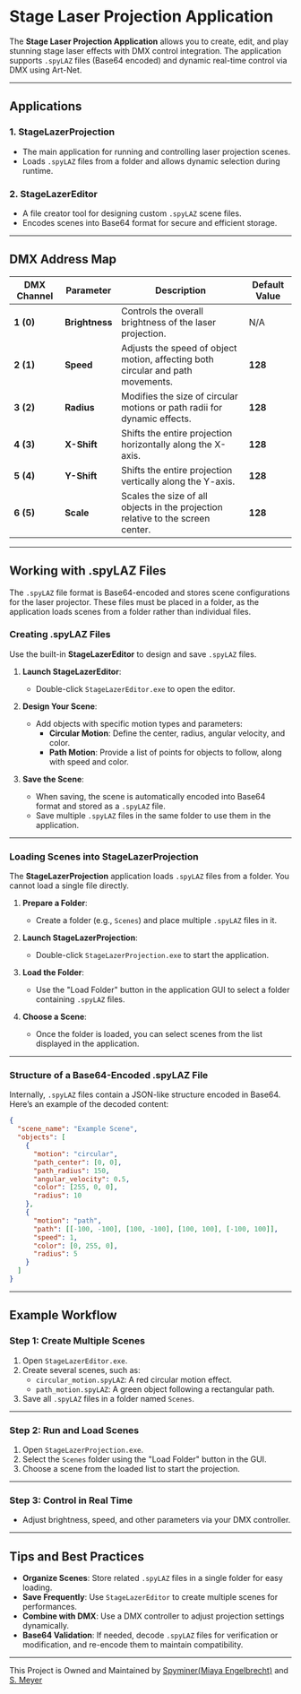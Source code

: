 # **Stage Laser Projection Application**

The **Stage Laser Projection Application** allows you to create, edit, and play stunning stage laser effects with DMX control integration. The application supports `.spyLAZ` files (Base64 encoded) and dynamic real-time control via DMX using Art-Net.

---

## **Applications**

### **1. StageLazerProjection**
- The main application for running and controlling laser projection scenes.
- Loads `.spyLAZ` files from a folder and allows dynamic selection during runtime.

### **2. StageLazerEditor**
- A file creator tool for designing custom `.spyLAZ` scene files.
- Encodes scenes into Base64 format for secure and efficient storage.

---

## **DMX Address Map**

| **DMX Channel** | **Parameter**           | **Description**                                                                 | **Default Value** |
|------------------|------------------------|---------------------------------------------------------------------------------|-------------------|
| **1 (0)**        | **Brightness**         | Controls the overall brightness of the laser projection.                        | N/A               |
| **2 (1)**        | **Speed**              | Adjusts the speed of object motion, affecting both circular and path movements. | **128**           |
| **3 (2)**        | **Radius**             | Modifies the size of circular motions or path radii for dynamic effects.        | **128**           |
| **4 (3)**        | **X-Shift**            | Shifts the entire projection horizontally along the X-axis.                     | **128**           |
| **5 (4)**        | **Y-Shift**            | Shifts the entire projection vertically along the Y-axis.                       | **128**           |
| **6 (5)**        | **Scale**              | Scales the size of all objects in the projection relative to the screen center. | **128**           |

---

## **Working with .spyLAZ Files**

The `.spyLAZ` file format is Base64-encoded and stores scene configurations for the laser projector. These files must be placed in a folder, as the application loads scenes from a folder rather than individual files.

### **Creating .spyLAZ Files**

Use the built-in **StageLazerEditor** to design and save `.spyLAZ` files.

1. **Launch StageLazerEditor**:
   - Double-click `StageLazerEditor.exe` to open the editor.

2. **Design Your Scene**:
   - Add objects with specific motion types and parameters:
     - **Circular Motion**: Define the center, radius, angular velocity, and color.
     - **Path Motion**: Provide a list of points for objects to follow, along with speed and color.

3. **Save the Scene**:
   - When saving, the scene is automatically encoded into Base64 format and stored as a `.spyLAZ` file.
   - Save multiple `.spyLAZ` files in the same folder to use them in the application.

---

### **Loading Scenes into StageLazerProjection**

The **StageLazerProjection** application loads `.spyLAZ` files from a folder. You cannot load a single file directly.

1. **Prepare a Folder**:
   - Create a folder (e.g., `Scenes`) and place multiple `.spyLAZ` files in it.

2. **Launch StageLazerProjection**:
   - Double-click `StageLazerProjection.exe` to start the application.

3. **Load the Folder**:
   - Use the "Load Folder" button in the application GUI to select a folder containing `.spyLAZ` files.

4. **Choose a Scene**:
   - Once the folder is loaded, you can select scenes from the list displayed in the application.

---

### **Structure of a Base64-Encoded .spyLAZ File**

Internally, `.spyLAZ` files contain a JSON-like structure encoded in Base64. Here’s an example of the decoded content:

```json
{
  "scene_name": "Example Scene",
  "objects": [
    {
      "motion": "circular",
      "path_center": [0, 0],
      "path_radius": 150,
      "angular_velocity": 0.5,
      "color": [255, 0, 0],
      "radius": 10
    },
    {
      "motion": "path",
      "path": [[-100, -100], [100, -100], [100, 100], [-100, 100]],
      "speed": 1,
      "color": [0, 255, 0],
      "radius": 5
    }
  ]
}
```

---

## **Example Workflow**

### **Step 1: Create Multiple Scenes**
1. Open `StageLazerEditor.exe`.
2. Create several scenes, such as:
   - `circular_motion.spyLAZ`: A red circular motion effect.
   - `path_motion.spyLAZ`: A green object following a rectangular path.
3. Save all `.spyLAZ` files in a folder named `Scenes`.

---

### **Step 2: Run and Load Scenes**
1. Open `StageLazerProjection.exe`.
2. Select the `Scenes` folder using the "Load Folder" button in the GUI.
3. Choose a scene from the loaded list to start the projection.

---

### **Step 3: Control in Real Time**
- Adjust brightness, speed, and other parameters via your DMX controller.

---

## **Tips and Best Practices**
- **Organize Scenes**: Store related `.spyLAZ` files in a single folder for easy loading.
- **Save Frequently**: Use `StageLazerEditor` to create multiple scenes for performances.
- **Combine with DMX**: Use a DMX controller to adjust projection settings dynamically.
- **Base64 Validation**: If needed, decode `.spyLAZ` files for verification or modification, and re-encode them to maintain compatibility.

---

This Project is Owned and Maintained by [Spyminer(Miaya Engelbrecht)](https://spyminer.dev) and [S. Meyer](https://simeonmeyer.de)
